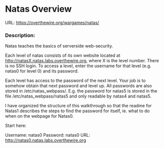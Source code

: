 # Natas Overview
URL: https://overthewire.org/wargames/natas/

### Description:
Natas teaches the basics of serverside web-security.

Each level of natas consists of its own website located at http://natasX.natas.labs.overthewire.org, where X is the level number. There is no SSH login. To access a level, enter the username for that level (e.g. natas0 for level 0) and its password.

Each level has access to the password of the next level. Your job is to somehow obtain that next password and level up. All passwords are also stored in /etc/natas_webpass/. E.g. the password for natas5 is stored in the file /etc/natas_webpass/natas5 and only readable by natas4 and natas5.

I have organized the structure of this walkthrough so that the readme for Natas1 describes the steps to find the password for itself, ie. what to do when on the webpage for Natas0. 

Start here:

Username: natas0
Password: natas0
URL:      http://natas0.natas.labs.overthewire.org